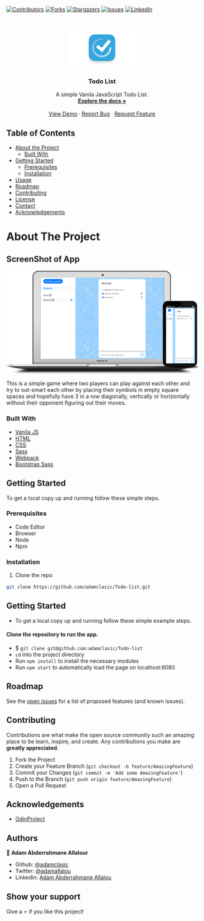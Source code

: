 [![Contributors][contributors-shield]][contributors-url]
[![Forks][forks-shield]][forks-url]
[![Stargazers][stars-shield]][stars-url]
[![Issues][issues-shield]][issues-url]
[![LinkedIn][linkedin-shield]][linkedin-url]



<!-- PROJECT LOGO -->
<br />
<p align="center">
  <a href="https://github.com/adamclasic/Todo-list">
    <img src="src/images/todo-icon.jpg" alt="Logo" width="180" height="100">
  </a>

  <h3 align="center">Todo List</h3>

  <p align="center">
    A simple Vanila JavaScript Todo List.
    <br />
    <a href="https://github.com/adamclasic/Todo-list"><strong>Explore the docs »</strong></a>
    <br />
    <br />
    <a href="https://raw.githack.com/adamclasic/Todo-list/feature/dist/index.html">View Demo</a>
    ·
    <a href="https://github.com/adamclasic/Todo-list/issues">Report Bug</a>
    ·
    <a href="https://github.com/adamclasic/Todo-list/issues">Request Feature</a>
  </p>
</p>



<!-- TABLE OF CONTENTS -->
## Table of Contents

* [About the Project](#about-the-project)
  * [Built With](#built-with)
* [Getting Started](#getting-started)
  * [Prerequisites](#prerequisites)
  * [Installation](#installation)
* [Usage](#usage)
* [Roadmap](#roadmap)
* [Contributing](#contributing)
* [License](#license)
* [Contact](#contact)
* [Acknowledgements](#acknowledgements)



<!-- ABOUT THE PROJECT -->
# About The Project

## ScreenShot of App
[![Product Name Screen Shot][product-screenshot]]()

This is a simple game where two players can play against each other and try to out-smart each other by placing their symbols in empty square spaces and hopefully have 3 in a row diagonally, vertically or horizontally without their opponent figuring out their moves. 

### Built With

* [Vanila JS](https://en.wikipedia.org/wiki/JavaScript)
* [HTML](https://en.wikipedia.org/wiki/HTML)
* [CSS](https://en.wikipedia.org/wiki/Cascading_Style_Sheets)
* [Sass](https://en.wikipedia.org/wiki/Sass_(stylesheet_language))
* [Webpack](https://en.wikipedia.org/wiki/Webpack)
* [Bootstrap Sass](https://en.wikipedia.org/wiki/Bootstrap)



<!-- GETTING STARTED -->
## Getting Started

To get a local copy up and running follow these simple steps.

### Prerequisites
- Code Editor
- Browser
- Node
- Npm

### Installation
 
1. Clone the repo
```sh
git clone https://github.com/adamclasic/Todo-list.git
```


<!-- USAGE EXAMPLES -->
<!-- ABOUT THE PROJECT -->
## Getting Started
- To get a local copy up and running follow these simple example steps.

#### Clone the repository to run the app.

- $ `git clone git@github.com:adamclasic/Todo-list`
- `cd` into the project directory
- Run `npm install` to install the necessary modules
- Run `npm start` to automatically load the page on localhost:8080


<!-- ROADMAP -->
## Roadmap

See the [open issues](https://github.com/adamclasic/Todo-list/issues) for a list of proposed features (and known issues).



<!-- CONTRIBUTING -->
## Contributing

Contributions are what make the open source community such an amazing place to be learn, inspire, and create. Any contributions you make are **greatly appreciated**.

1. Fork the Project
2. Create your Feature Branch (`git checkout -b feature/AmazingFeature`)
3. Commit your Changes (`git commit -m 'Add some AmazingFeature'`)
4. Push to the Branch (`git push origin feature/AmazingFeature`)
5. Open a Pull Request


<!-- ACKNOWLEDGEMENTS -->
## Acknowledgements
* [OdinProject](https://www.theodinproject.com/)

<!-- LICENSE -->

<!-- CONTACT -->
## Authors

👤 **Adam Abderrahmane Allalour**

- Github: [@adamclasic](https://github.com/adamclasic)
- Twitter: [@adamallalou](https://twitter.com/adamallalou)
- Linkedin: [Adam Abderrahmane Allalou](https://linkedin.com/adam-allalou)

<!-- ACKNOWLEDGEMENTS -->
## Show your support

Give a ⭐️ if you like this project!




<!-- MARKDOWN LINKS & IMAGES -->
<!-- https://www.markdownguide.org/basic-syntax/#reference-style-links -->
[contributors-shield]: https://img.shields.io/github/contributors/adamclasic/Todo-list.svg?style=flat-square
[contributors-url]: https://github.com/adamclasic/Todo-list/graphs/contributors
[forks-shield]: https://img.shields.io/github/forks/adamclasic/Todo-list.svg?style=flat-square
[forks-url]: https://github.com/adamclasic/Todo-list/network/members
[stars-shield]: https://img.shields.io/github/stars/adamclasic/Todo-list.svg?style=flat-square
[stars-url]: https://github.com/adamclasic/Todo-list/stargazers
[issues-shield]: https://img.shields.io/github/issues/adamclasic/Todo-list.svg?style=flat-square
[issues-url]: https://github.com/adamclasic/Todo-list/issues
[linkedin-shield]: https://img.shields.io/badge/-LinkedIn-black.svg?style=flat-square&logo=linkedin&colorB=555
[linkedin-url]: https://linkedin.com/adam-allalou
[product-screenshot]: src/images/screenshot.png